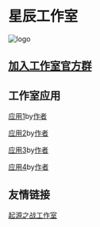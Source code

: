 # 星辰工作室
![logo](about:blank "logo")
## [加入工作室官方群](about:blank)

## 工作室应用
[应用1](about:blank)by[作者](about:blank)

[应用2](about:blank)by[作者](about:blank)

[应用3](about:blank)by[作者](about:blank)

[应用4](about:blank)by[作者](about:blank)

## 友情链接

[起源之战工作室](about:blank)

